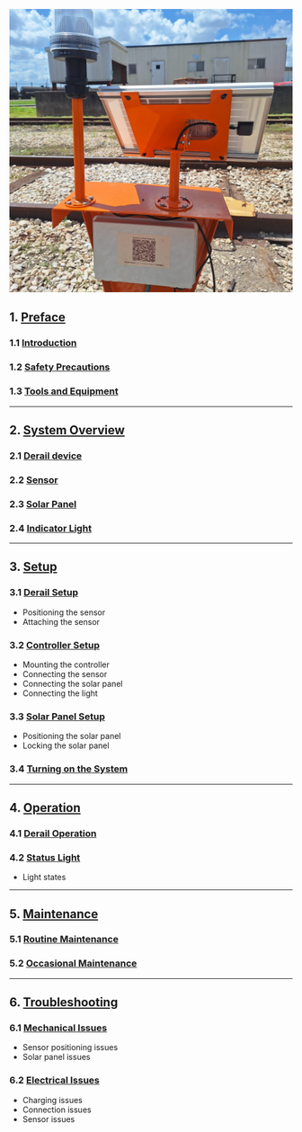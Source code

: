  ![Derail Light](assets/derail_stand.jpg)

## 1. [Preface](derail_preface.md)
### 1.1 [Introduction](derail_preface.md#11-introduction)
### 1.2 [Safety Precautions](derail_preface.md#12-safety-precautions)
### 1.3 [Tools and Equipment](derail_preface.md#13-tools-and-equipment)

---

## 2. [System Overview](derail_overview.md)

### 2.1 [Derail device](derail_overview.md#21-sensor-assembly)
### 2.2 [Sensor](derail_overview.md#22-controller)
### 2.3 [Solar Panel](derail_overview.md#23-solar-panel)
### 2.4 [Indicator Light](derail_overview.md#24-indicator-light)

---

## 3. [Setup](derail_setup.md)

### 3.1 [Derail Setup](derail_setup.md#31-trailer-setup)
* Positioning the sensor
* Attaching the sensor
### 3.2 [Controller Setup](derail_setup.md#32-assembly)
* Mounting the controller
* Connecting the sensor
* Connecting the solar panel
* Connecting the light
### 3.3 [Solar Panel Setup](derail_setup.md#33-sensor-installation)
* Positioning the solar panel
* Locking the solar panel
### 3.4 [Turning on the System](derail_setup.md#34-turning-on-the-system)

---

## 4. [Operation](derail_operation.md)

### 4.1 [Derail Operation](derail_operation.md#41-derail-operation)

### 4.2 [Status Light](derail_operation.md#42-status-light)
* Light states

---

## 5. [Maintenance](derail_maintenance.md)

### 5.1 [Routine Maintenance](derail_maintenance.md#51-routine-maintenance)

### 5.2 [Occasional Maintenance](derail_maaintenance.md#52-occasional-maintenance)

---
	
## 6. [Troubleshooting](derail_troubleshooting.md)

### 6.1 [Mechanical Issues](derail_troubleshooting.md#mechanical-issues)
* Sensor positioning issues
* Solar panel issues

### 6.2 [Electrical Issues](derail_troubleshooting.md#electrical-issues)
* Charging issues
* Connection issues
* Sensor issues

